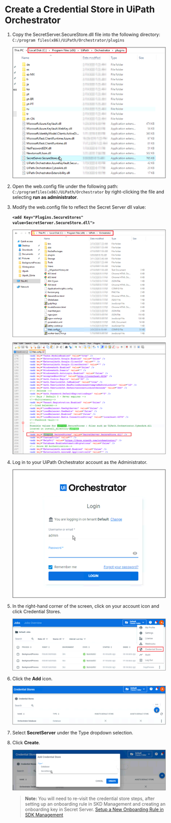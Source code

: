 [title]: # (Create a Credential Store in UiPath Orchestrator)
[tags]: # (credential store)
[priority]: # (202)
# Create a Credential Store in UiPath Orchestrator

1. Copy the SecretServer.SecureStore.dll file into the following directory: `C:/program files(x86)/UiPath/Orchestrator/plugins`

   ![Copy](images/config1.png)

1. Open the web.config file under the following path: `C:/programfiles(x86)/UiPath/Orchestrator` by right-clicking the file and selecting __run as administrator__.

1. Modify the web.config file to reflect the Secret Server dll value:

   __`<add Key="Plugins.SecureStores" value=SecretServer.SecureStore.dll">`__

   ![Web.config](images/config3.png)

   ![Web.config](images/config2.png)
1. Log in to your UiPath Orchestrator account as the Administrator.

   ![Log in](images/config4.png)
1. In the right-hand corner of the screen, click on your account icon and click Credential Stores.

   ![Credential Stores](images/config5.png)
1. Click the __Add__ icon.

   ![Add](images/config6.png)
1. Select __SecretServer__ under the Type dropdown selection.
1. Click __Create__.

   ![Create](images/config7.png)

   >**Note:** You will need to re-visit the credential store steps, after setting up an onboarding rule in SKD Management and creating an onboarding key in Secret Server. [Setup a New Onboarding Rule in SDK Management](setup-onboarding-rule-sdk.md)